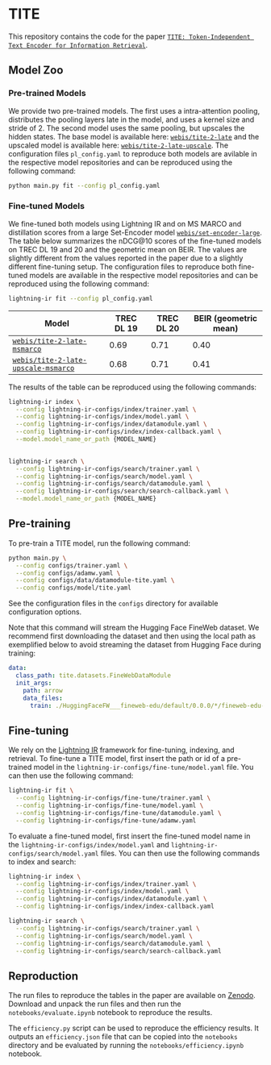 # TITE

This repository contains the code for the paper [`TITE: Token-Independent Text Encoder for Information Retrieval`](https://downloads.webis.de/publications/papers/schlatt_2025d.pdf).

## Model Zoo

### Pre-trained Models

We provide two pre-trained models. The first uses a intra-attention pooling, distributes the pooling layers late in the model, and uses a kernel size and stride of 2. The second model uses the same pooling, but upscales the hidden states. The base model is available here: [`webis/tite-2-late`](https://huggingface.co/webis/tite-2-late) and the upscaled model is available here: [`webis/tite-2-late-upscale`](https://huggingface.co/webis/tite-2-late-upscale). The configuration files `pl_config.yaml` to reproduce both models are avilable in the respective model repositories and can be reproduced using the following command:

```bash
python main.py fit --config pl_config.yaml
```

### Fine-tuned Models

We fine-tuned both models using Lightning IR and on MS MARCO and distillation scores from a large Set-Encoder model [`webis/set-encoder-large`](https://huggingface.co/webis/set-encoder-large). The table below summarizes the nDCG@10 scores of the fine-tuned models on TREC DL 19 and 20 and the geometric mean on BEIR. The values are slightly different from the values reported in the paper due to a slightly different fine-tuning setup. The configuration files to reproduce both fine-tuned models are available in the respective model repositories and can be reproduced using the following command:

```bash
lightning-ir fit --config pl_config.yaml
```

| Model | TREC DL 19 | TREC DL 20 | BEIR (geometric mean) |
|-------|------------|------------|-----------------------|
| [`webis/tite-2-late-msmarco`](https://huggingface.co/webis/tite-2-late-msmarco) | 0.69 | 0.71 | 0.40 |
| [`webis/tite-2-late-upscale-msmarco`](https://huggingface.co/webis/tite-2-late-upscale-msmarco) | 0.68 | 0.71 | 0.41 |

The results of the table can be reproduced using the following commands:

```bash
lightning-ir index \
  --config lightning-ir-configs/index/trainer.yaml \
  --config lightning-ir-configs/index/model.yaml \
  --config lightning-ir-configs/index/datamodule.yaml \
  --config lightning-ir-configs/index/index-callback.yaml \
  --model.model_name_or_path {MODEL_NAME}
  

lightning-ir search \
  --config lightning-ir-configs/search/trainer.yaml \
  --config lightning-ir-configs/search/model.yaml \
  --config lightning-ir-configs/search/datamodule.yaml \
  --config lightning-ir-configs/search/search-callback.yaml \
  --model.model_name_or_path {MODEL_NAME}
```


## Pre-training

To pre-train a TITE model, run the following command:

```bash
python main.py \
  --config configs/trainer.yaml \
  --config configs/adamw.yaml \
  --config configs/data/datamodule-tite.yaml \
  --config configs/model/tite.yaml
```

See the configuration files in the `configs` directory for available configuration options. 

Note that this command will stream the Hugging Face FineWeb dataset. We recommend first downloading the dataset and then using the local path as exemplified below to avoid streaming the dataset from Hugging Face during training:

```yaml
data:
  class_path: tite.datasets.FineWebDataModule
  init_args:
    path: arrow
    data_files:
      train: ./HuggingFaceFW___fineweb-edu/default/0.0.0/*/fineweb-edu-train-*.arrow
```

## Fine-tuning

We rely on the [Lightning IR](https://lightning-ir.webis.de/) framework for fine-tuning, indexing, and retrieval. To fine-tune a TITE model, first insert the path or id of a pre-trained model in the `lightning-ir-configs/fine-tune/model.yaml` file. You can then use the following command:

```bash
lightning-ir fit \
  --config lightning-ir-configs/fine-tune/trainer.yaml \
  --config lightning-ir-configs/fine-tune/model.yaml \
  --config lightning-ir-configs/fine-tune/datamodule.yaml \
  --config lightning-ir-configs/fine-tune/adamw.yaml
```

To evaluate a fine-tuned model, first insert the fine-tuned model name in the `lightning-ir-configs/index/model.yaml` and `lightning-ir-configs/search/model.yaml` files. You can then use the following commands to index and search:

```bash
lightning-ir index \
  --config lightning-ir-configs/index/trainer.yaml \
  --config lightning-ir-configs/index/model.yaml \
  --config lightning-ir-configs/index/datamodule.yaml \
  --config lightning-ir-configs/index/index-callback.yaml

lightning-ir search \
  --config lightning-ir-configs/search/trainer.yaml \
  --config lightning-ir-configs/search/model.yaml \
  --config lightning-ir-configs/search/datamodule.yaml \
  --config lightning-ir-configs/search/search-callback.yaml
```

## Reproduction

The run files to reproduce the tables in the paper are available on [Zenodo](https://zenodo.org/records/15603441). Download and unpack the run files and then run the `notebooks/evaluate.ipynb` notebook to reproduce the results.

The `efficiency.py` script can be used to reproduce the efficiency results. It outputs an `efficiency.json` file that can be copied into the `notebooks` directory and be evaluated by running the `notebooks/efficiency.ipynb` notebook.
